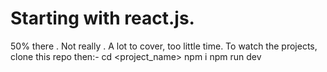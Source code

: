 # Starting with react.js.
50% there . Not really . A lot to cover, too little time.
To watch the projects, clone this repo then:-
cd <project_name>
npm i
npm run dev
